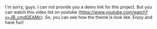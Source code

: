 I'm sorry, guys. I can not provide you a demo link for this project. 
But you can watch this video list on youtube (https://www.youtube.com/watch?v=JB_cmdQEAMc).
So, you can see how the theme is look like.
Enjoy and have fun!